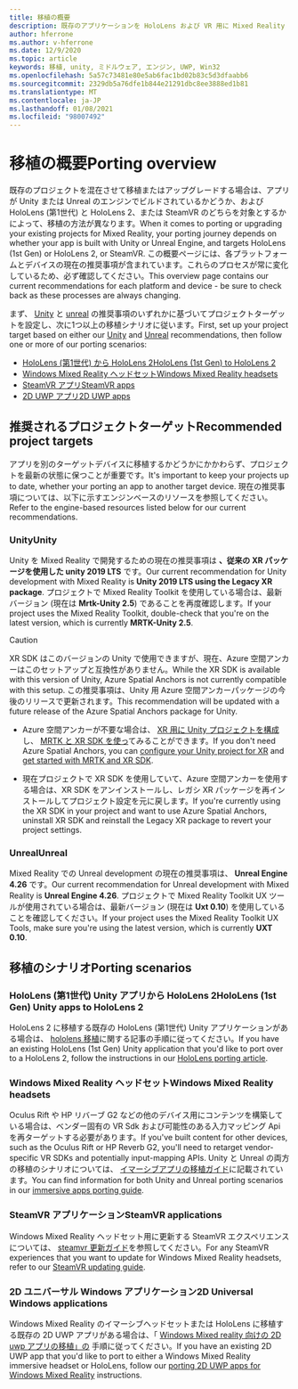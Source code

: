```yaml
---
title: 移植の概要
description: 既存のアプリケーションを HoloLens および VR 用に Mixed Reality にするためのさまざまな移植オプションの概要を説明します。
author: hferrone
ms.author: v-hferrone
ms.date: 12/9/2020
ms.topic: article
keywords: 移植, unity, ミドルウェア, エンジン, UWP, Win32
ms.openlocfilehash: 5a57c73481e80e5ab6fac1bd02b83c5d3dfaabb6
ms.sourcegitcommit: 2329db5a76dfe1b844e21291dbc8ee3888ed1b81
ms.translationtype: MT
ms.contentlocale: ja-JP
ms.lasthandoff: 01/08/2021
ms.locfileid: "98007492"
---
```

# <a name="porting-overview"></a><span data-ttu-id="ce4e8-104">移植の概要</span><span class="sxs-lookup"><span data-stu-id="ce4e8-104">Porting overview</span></span>

<span data-ttu-id="ce4e8-105">既存のプロジェクトを混在させて移植またはアップグレードする場合は、アプリが Unity または Unreal のエンジンでビルドされているかどうか、および HoloLens (第1世代) と HoloLens 2、または SteamVR のどちらを対象とするかによって、移植の方法が異なります。</span><span class="sxs-lookup"><span data-stu-id="ce4e8-105">When it comes to porting or upgrading your existing projects for Mixed Reality, your porting journey depends on whether your app is built with Unity or Unreal Engine, and targets HoloLens (1st Gen) or HoloLens 2, or SteamVR.</span></span> <span data-ttu-id="ce4e8-106">この概要ページには、各プラットフォームとデバイスの現在の推奨事項が含まれています。これらのプロセスが常に変化しているため、必ず確認してください。</span><span class="sxs-lookup"><span data-stu-id="ce4e8-106">This overview page contains our current recommendations for each platform and device - be sure to check back as these processes are always changing.</span></span>

<span data-ttu-id="ce4e8-107">まず、 [Unity](#unity) と [unreal](#unreal) の推奨事項のいずれかに基づいてプロジェクトターゲットを設定し、次に1つ以上の移植シナリオに従います。</span><span class="sxs-lookup"><span data-stu-id="ce4e8-107">First, set up your project target based on either our [Unity](#unity) and [Unreal](#unreal) recommendations, then follow one or more of our porting scenarios:</span></span>

- [<span data-ttu-id="ce4e8-108">HoloLens (第1世代) から HoloLens 2</span><span class="sxs-lookup"><span data-stu-id="ce4e8-108">HoloLens (1st Gen) to HoloLens 2</span></span>](#hololens-1st-gen-unity-apps-to-hololens-2)
- [<span data-ttu-id="ce4e8-109">Windows Mixed Reality ヘッドセット</span><span class="sxs-lookup"><span data-stu-id="ce4e8-109">Windows Mixed Reality headsets</span></span>](#windows-mixed-reality-headsets)
- [<span data-ttu-id="ce4e8-110">SteamVR アプリ</span><span class="sxs-lookup"><span data-stu-id="ce4e8-110">SteamVR apps</span></span>](#steamvr-applications)
- [<span data-ttu-id="ce4e8-111">2D UWP アプリ</span><span class="sxs-lookup"><span data-stu-id="ce4e8-111">2D UWP apps</span></span>](#2d-universal-windows-applications)

## <a name="recommended-project-targets"></a><span data-ttu-id="ce4e8-112">推奨されるプロジェクトターゲット</span><span class="sxs-lookup"><span data-stu-id="ce4e8-112">Recommended project targets</span></span>

<span data-ttu-id="ce4e8-113">アプリを別のターゲットデバイスに移植するかどうかにかかわらず、プロジェクトを最新の状態に保つことが重要です。</span><span class="sxs-lookup"><span data-stu-id="ce4e8-113">It's important to keep your projects up to date, whether your porting an app to another target device.</span></span> <span data-ttu-id="ce4e8-114">現在の推奨事項については、以下に示すエンジンベースのリソースを参照してください。</span><span class="sxs-lookup"><span data-stu-id="ce4e8-114">Refer to the engine-based resources listed below for our current recommendations.</span></span>

### <a name="unity"></a><span data-ttu-id="ce4e8-115">Unity</span><span class="sxs-lookup"><span data-stu-id="ce4e8-115">Unity</span></span>

<span data-ttu-id="ce4e8-116">Unity を Mixed Reality で開発するための現在の推奨事項は **、従来の XR パッケージを使用した unity 2019 LTS** です。</span><span class="sxs-lookup"><span data-stu-id="ce4e8-116">Our current recommendation for Unity development with Mixed Reality is **Unity 2019 LTS using the Legacy XR package**.</span></span> <span data-ttu-id="ce4e8-117">プロジェクトで Mixed Reality Toolkit を使用している場合は、最新バージョン (現在は **Mrtk-Unity 2.5**) であることを再度確認します。</span><span class="sxs-lookup"><span data-stu-id="ce4e8-117">If your project uses the Mixed Reality Toolkit, double-check that you're on the latest version, which is currently **MRTK-Unity 2.5**.</span></span>

> [!CAUTION]
> <span data-ttu-id="ce4e8-118">XR SDK はこのバージョンの Unity で使用できますが、現在、Azure 空間アンカーはこのセットアップと互換性がありません。</span><span class="sxs-lookup"><span data-stu-id="ce4e8-118">While the XR SDK is available with this version of Unity, Azure Spatial Anchors is not currently compatible with this setup.</span></span> <span data-ttu-id="ce4e8-119">この推奨事項は、Unity 用 Azure 空間アンカーパッケージの今後のリリースで更新されます。</span><span class="sxs-lookup"><span data-stu-id="ce4e8-119">This recommendation will be updated with a future release of the Azure Spatial Anchors package for Unity.</span></span> 
> 
> * <span data-ttu-id="ce4e8-120">Azure 空間アンカーが不要な場合は、 [XR 用に Unity プロジェクトを構成](https://docs.unity3d.com/Manual/configuring-project-for-xr.html) し、 [MRTK と XR SDK を使っ](https://microsoft.github.io/MixedRealityToolkit-Unity/Documentation/GettingStartedWithMRTKAndXRSDK.html)てみることができます。</span><span class="sxs-lookup"><span data-stu-id="ce4e8-120">If you don't need Azure Spatial Anchors, you can [configure your Unity project for XR](https://docs.unity3d.com/Manual/configuring-project-for-xr.html) and [get started with MRTK and XR SDK](https://microsoft.github.io/MixedRealityToolkit-Unity/Documentation/GettingStartedWithMRTKAndXRSDK.html).</span></span>
> 
> * <span data-ttu-id="ce4e8-121">現在プロジェクトで XR SDK を使用していて、Azure 空間アンカーを使用する場合は、XR SDK をアンインストールし、レガシ XR パッケージを再インストールしてプロジェクト設定を元に戻します。</span><span class="sxs-lookup"><span data-stu-id="ce4e8-121">If you're currently using the XR SDK in your project and want to use Azure Spatial Anchors, uninstall XR SDK and reinstall the Legacy XR package to revert your project settings.</span></span>


### <a name="unreal"></a><span data-ttu-id="ce4e8-122">Unreal</span><span class="sxs-lookup"><span data-stu-id="ce4e8-122">Unreal</span></span> 

<span data-ttu-id="ce4e8-123">Mixed Reality での Unreal development の現在の推奨事項は、 **Unreal Engine 4.26** です。</span><span class="sxs-lookup"><span data-stu-id="ce4e8-123">Our current recommendation for Unreal development with Mixed Reality is **Unreal Engine 4.26**.</span></span> <span data-ttu-id="ce4e8-124">プロジェクトで Mixed Reality Toolkit UX ツールが使用されている場合は、最新バージョン (現在は **Uxt 0.10**) を使用していることを確認してください。</span><span class="sxs-lookup"><span data-stu-id="ce4e8-124">If your project uses the Mixed Reality Toolkit UX Tools, make sure you're using the latest version, which is currently **UXT 0.10**.</span></span>

## <a name="porting-scenarios"></a><span data-ttu-id="ce4e8-125">移植のシナリオ</span><span class="sxs-lookup"><span data-stu-id="ce4e8-125">Porting scenarios</span></span>

### <a name="hololens-1st-gen-unity-apps-to-hololens-2"></a><span data-ttu-id="ce4e8-126">HoloLens (第1世代) Unity アプリから HoloLens 2</span><span class="sxs-lookup"><span data-stu-id="ce4e8-126">HoloLens (1st Gen) Unity apps to HoloLens 2</span></span>

<span data-ttu-id="ce4e8-127">HoloLens 2 に移植する既存の HoloLens (第1世代) Unity アプリケーションがある場合は、 [hololens 移植](../unity/mrtk-porting-guide.md)に関する記事の手順に従ってください。</span><span class="sxs-lookup"><span data-stu-id="ce4e8-127">If you have an existing HoloLens (1st Gen) Unity application that you'd like to port over to a HoloLens 2, follow the instructions in our [HoloLens porting article](../unity/mrtk-porting-guide.md).</span></span>

### <a name="windows-mixed-reality-headsets"></a><span data-ttu-id="ce4e8-128">Windows Mixed Reality ヘッドセット</span><span class="sxs-lookup"><span data-stu-id="ce4e8-128">Windows Mixed Reality headsets</span></span>

<span data-ttu-id="ce4e8-129">Oculus Rift や HP リバーブ G2 などの他のデバイス用にコンテンツを構築している場合は、ベンダー固有の VR Sdk および可能性のある入力マッピング Api を再ターゲットする必要があります。</span><span class="sxs-lookup"><span data-stu-id="ce4e8-129">If you've built content for other devices, such as the Oculus Rift or HP Reverb G2, you'll need to retarget vendor-specific VR SDKs and potentially input-mapping APIs.</span></span> <span data-ttu-id="ce4e8-130">Unity と Unreal の両方の移植のシナリオについては、 [イマーシブアプリの移植ガイド](porting-guides.md)に記載されています。</span><span class="sxs-lookup"><span data-stu-id="ce4e8-130">You can find information for both Unity and Unreal porting scenarios in our [immersive apps porting guide](porting-guides.md).</span></span>

### <a name="steamvr-applications"></a><span data-ttu-id="ce4e8-131">SteamVR アプリケーション</span><span class="sxs-lookup"><span data-stu-id="ce4e8-131">SteamVR applications</span></span>

<span data-ttu-id="ce4e8-132">Windows Mixed Reality ヘッドセット用に更新する SteamVR エクスペリエンスについては、 [steamvr 更新ガイド](updating-your-steamvr-application-for-windows-mixed-reality.md)を参照してください。</span><span class="sxs-lookup"><span data-stu-id="ce4e8-132">For any SteamVR experiences that you want to update for Windows Mixed Reality headsets, refer to our [SteamVR updating guide](updating-your-steamvr-application-for-windows-mixed-reality.md).</span></span>

### <a name="2d-universal-windows-applications"></a><span data-ttu-id="ce4e8-133">2D ユニバーサル Windows アプリケーション</span><span class="sxs-lookup"><span data-stu-id="ce4e8-133">2D Universal Windows applications</span></span>

<span data-ttu-id="ce4e8-134">Windows Mixed Reality のイマーシブヘッドセットまたは HoloLens に移植する既存の 2D UWP アプリがある場合は、「 [Windows Mixed reality 向けの 2D uwp アプリの移植」の](building-2d-apps.md) 手順に従ってください。</span><span class="sxs-lookup"><span data-stu-id="ce4e8-134">If you have an existing 2D UWP app that you'd like to port to either a Windows Mixed Reality immersive headset or HoloLens, follow our [porting 2D UWP apps for Windows Mixed Reality](building-2d-apps.md) instructions.</span></span>

